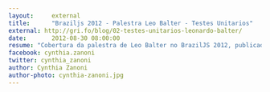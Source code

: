 ```yaml
---
layout:     external
title:      "Braziljs 2012 - Palestra Leo Balter - Testes Unitarios"
external: http://gri.fo/blog/02-testes-unitarios-leonardo-balter/
date:       2012-08-30 08:00:00
resume: "Cobertura da palestra de Leo Balter no BrazilJS 2012, publicado no blog da gri.fo"
facebook: cynthia.zanoni
twitter: cynthia_zanoni
author: Cynthia Zanoni
author-photo: cynthia-zanoni.jpg
---
```

